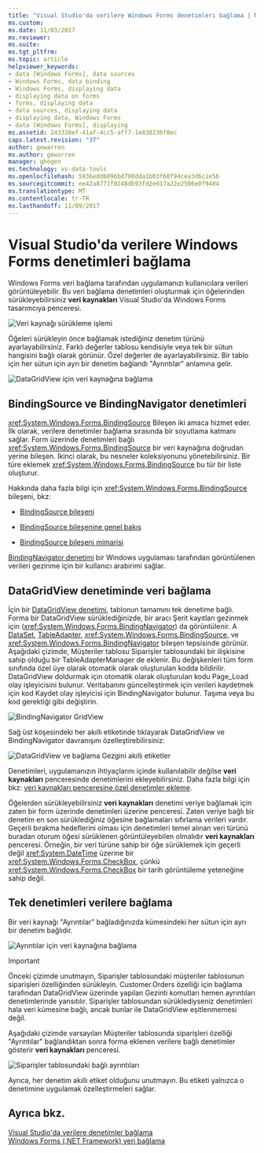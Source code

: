 ```yaml
---
title: "Visual Studio'da verilere Windows Forms denetimleri bağlama | Microsoft Docs"
ms.custom: 
ms.date: 11/03/2017
ms.reviewer: 
ms.suite: 
ms.tgt_pltfrm: 
ms.topic: article
helpviewer_keywords:
- data [Windows Forms], data sources
- Windows Forms, data binding
- Windows Forms, displaying data
- displaying data on forms
- forms, displaying data
- data sources, displaying data
- displaying data, Windows Forms
- data [Windows Forms], displaying
ms.assetid: 243338ef-41af-4cc5-aff7-1e830236f0ec
caps.latest.revision: "37"
author: gewarren
ms.author: gewarren
manager: ghogen
ms.technology: vs-data-tools
ms.openlocfilehash: 5936edd6096bd708dda1b03f60f94cea3d6c1e5b
ms.sourcegitcommit: ee42a8771f0248db93fd2e017a22e2506e0f9404
ms.translationtype: MT
ms.contentlocale: tr-TR
ms.lasthandoff: 11/09/2017
---
```

# <a name="bind-windows-forms-controls-to-data-in-visual-studio"></a>Visual Studio'da verilere Windows Forms denetimleri bağlama
Windows Forms veri bağlama tarafından uygulamanızı kullanıcılara verileri görüntüleyebilir. Bu veri bağlama denetimleri oluşturmak için öğelerinden sürükleyebilirsiniz **veri kaynakları** Visual Studio'da Windows Forms tasarımcıya penceresi.
  
![Veri kaynağı sürükleme işlemi](../data-tools/media/raddata-data-source-drag-operation.png "raddata veri kaynağı işlemi sürükleyin")

Öğeleri sürükleyin önce bağlamak istediğiniz denetim türünü ayarlayabilirsiniz. Farklı değerler tablosu kendisiyle veya tek bir sütun hangisini bağlı olarak görünür.  Özel değerler de ayarlayabilirsiniz. Bir tablo için her sütun için ayrı bir denetim bağlandı "Ayrıntılar" anlamına gelir.  

![DataGridView için veri kaynağına bağlama](../data-tools/media/raddata-bind-data-source-to-datagridview.png "raddata DataGridView veri kaynağına bağlama")  
  
## <a name="bindingsource-and-bindingnavigator-controls"></a>BindingSource ve BindingNavigator denetimleri
<xref:System.Windows.Forms.BindingSource> Bileşen iki amaca hizmet eder. İlk olarak, verilere denetimler bağlama sırasında bir soyutlama katmanı sağlar. Form üzerinde denetimleri bağlı <xref:System.Windows.Forms.BindingSource> bir veri kaynağına doğrudan yerine bileşen. İkinci olarak, bu nesneler koleksiyonunu yönetebilirsiniz. Bir türe eklemek <xref:System.Windows.Forms.BindingSource> bu tür bir liste oluşturur.  
  
Hakkında daha fazla bilgi için <xref:System.Windows.Forms.BindingSource> bileşeni, bkz:  
  
-   [BindingSource bileşeni](/dotnet/framework/winforms/controls/bindingsource-component)  
  
-   [BindingSource bileşenine genel bakış](/dotnet/framework/winforms/controls/bindingsource-component-overview)  
  
-   [BindingSource bileşeni mimarisi](/dotnet/framework/winforms/controls/bindingsource-component-architecture)  
  
[BindingNavigator denetimi](/dotnet/framework/winforms/controls/bindingnavigator-control-windows-forms) bir Windows uygulaması tarafından görüntülenen verileri gezinme için bir kullanıcı arabirimi sağlar.

## <a name="bind-to-data-in-a-datagridview-control"></a>DataGridView denetiminde veri bağlama  
İçin bir [DataGridView denetimi](/dotnet/framework/winforms/controls/datagridview-control-overview-windows-forms), tablonun tamamını tek denetime bağlı. Forma bir DataGridView sürüklediğinizde, bir aracı Şerit kayıtları gezinmek için (<xref:System.Windows.Forms.BindingNavigator>) da görüntülenir. A [DataSet](../data-tools/dataset-tools-in-visual-studio.md), [TableAdapter](../data-tools/create-and-configure-tableadapters.md), <xref:System.Windows.Forms.BindingSource>, ve <xref:System.Windows.Forms.BindingNavigator> bileşen tepsisinde görünür. Aşağıdaki çizimde, Müşteriler tablosu Siparişler tablosundaki bir ilişkisine sahip olduğu bir TableAdapterManager de eklenir. Bu değişkenleri tüm form sınıfında özel üye olarak otomatik olarak oluşturulan kodda bildirilir. DataGridView doldurmak için otomatik olarak oluşturulan kodu Page_Load olay işleyicisini bulunur. Veritabanını güncelleştirmek için verileri kaydetmek için kod Kaydet olay işleyicisi için BindingNavigator bulunur. Taşıma veya bu kod gerektiği gibi değiştirin.  
  
![BindingNavigator GridView](../data-tools/media/raddata-gridview-with-bindingnavigator.png "raddata GridView BindingNavigator ile")  
  
Sağ üst köşesindeki her akıllı etiketinde tıklayarak DataGridView ve BindingNavigator davranışını özelleştirebilirsiniz:  
  
![DataGridView ve bağlama Gezgini akıllı etiketler](../data-tools/media/raddata-datagridview-and-binding-navigator-smart-tags.png "raddata DataGridView ve bağlama Gezgini akıllı etiketler")  
  
Denetimleri, uygulamanızın ihtiyaçlarını içinde kullanılabilir değilse **veri kaynakları** penceresinde denetimlerini ekleyebilirsiniz. Daha fazla bilgi için bkz: [veri kaynakları penceresine özel denetimler ekleme](../data-tools/add-custom-controls-to-the-data-sources-window.md).  
  
Öğelerden sürükleyebilirsiniz **veri kaynakları** denetimi veriye bağlamak için zaten bir form üzerinde denetimleri üzerine penceresi. Zaten veriye bağlı bir denetim en son sürüklediğiniz öğesine bağlamaları sıfırlama verileri vardır. Geçerli bırakma hedeflerini olması için denetimleri temel alınan veri türünü buradan oturum öğesi sürüklenen görüntüleyebilen olmalıdır **veri kaynakları** penceresi. Örneğin, bir veri türüne sahip bir öğe sürüklemek için geçerli değil <xref:System.DateTime> üzerine bir <xref:System.Windows.Forms.CheckBox>, çünkü <xref:System.Windows.Forms.CheckBox> bir tarih görüntüleme yeteneğine sahip değil.  
  
## <a name="bind-to-data-in-individual-controls"></a>Tek denetimleri verilere bağlama  
Bir veri kaynağı "Ayrıntılar" bağladığınızda kümesindeki her sütun için ayrı bir denetim bağlıdır.  
  
![Ayrıntılar için veri kaynağına bağlama](../data-tools/media/raddata-bind-data-source-to-details.png "raddata bağlı veri kaynağı ayrıntıları")  
  
> [!IMPORTANT]
> Önceki çizimde unutmayın, Siparişler tablosundaki müşteriler tablosunun siparişleri özelliğinden sürükleyin. Customer.Orders özelliği için bağlama tarafından DataGridView üzerinde yapılan Gezinti komutları hemen ayrıntıları denetimlerinde yansıtılır. Siparişler tablosundan sürüklediyseniz denetimleri hala veri kümesine bağlı, ancak bunlar ile DataGridView eşitlenmemesi değil.  
  
Aşağıdaki çizimde varsayılan Müşteriler tablosunda siparişleri özelliği "Ayrıntılar" bağlandıktan sonra forma eklenen verilere bağlı denetimler gösterir **veri kaynakları** penceresi.  
  
![Siparişler tablosundaki bağlı ayrıntıları](../data-tools/media/raddata-orders-table-bound-to-details.png "raddata Siparişler tablosundaki bağlı ayrıntıları")  
  
Ayrıca, her denetim akıllı etiket olduğunu unutmayın. Bu etiketi yalnızca o denetimine uygulamak özelleştirmeleri sağlar.
  
## <a name="see-also"></a>Ayrıca bkz.
[Visual Studio'da verilere denetimler bağlama](../data-tools/bind-controls-to-data-in-visual-studio.md)  
[Windows Forms (.NET Framework) veri bağlama](/dotnet/framework/winforms/windows-forms-data-binding)